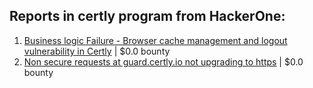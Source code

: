 ## Reports in certly program from HackerOne:
1. [Business logic Failure - Browser cache management and logout vulnerability in Certly](https://hackerone.com/reports/158270) | $0.0 bounty
2. [Non secure requests at guard.certly.io not upgrading to https](https://hackerone.com/reports/161932) | $0.0 bounty